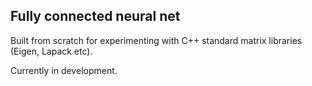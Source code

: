 ## Fully connected neural net

Built from scratch for experimenting with C++ standard matrix libraries (Eigen, Lapack etc).

Currently in development.
